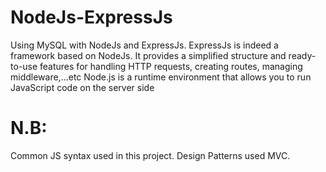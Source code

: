 ﻿# NodeJs-ExpressJs
Using MySQL with NodeJs and ExpressJs.
ExpressJs is indeed a framework based on NodeJs. It provides a simplified structure and ready-to-use features for handling HTTP requests, creating routes, managing middleware,...etc
Node.js is a runtime environment that allows you to run JavaScript code on the server side

# N.B: 
Common JS syntax used in this project.
Design Patterns used MVC.
